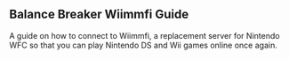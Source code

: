 ## Balance Breaker Wiimmfi Guide
A guide on how to connect to Wiimmfi, a replacement server for Nintendo WFC so that you can play Nintendo DS and Wii games online once again.

#
